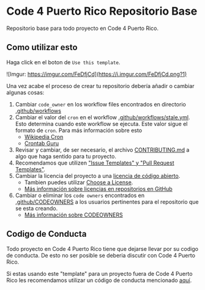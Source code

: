 # Code 4 Puerto Rico Repositorio Base

Repositorio base para todo proyecto en Code 4 Puerto Rico.

## Como utilizar esto

Haga click en el boton de `Use this template`.

![Imgur: https://imgur.com/FeDfjCd](https://i.imgur.com/FeDfjCd.png?1)

Una vez acabe el proceso de crear tu repositorio debería añadir o cambiar algunas cosas:

1. Cambiar `code_owner` en los workflow files encontrados en directorio [.github/workflows](.github/workflows)
2. Cambiar el valor del `cron` en el workflow [.github/workflows/stale.yml](.github/workflows/stale.yml#L6). Esto determina cuando este workflow se ejecuta. Este valor sigue el formato de `cron`. Para más información sobre esto
    - [Wikipedia Cron](https://en.wikipedia.org/wiki/Cron)
    - [Crontab Guru](https://crontab.guru/)
3. Revisar y cambiar, de ser necesario, el archivo [CONTRIBUTING.md](CONTRIBUTING.md) a algo que haga sentido para tu proyecto.
4. Recomendamos que utilizen ["Issue Templates" y "Pull Request Templates"](https://help.github.com/en/github/building-a-strong-community/using-templates-to-encourage-useful-issues-and-pull-requests).
5. Cambiar la licencia del proyecto a una [licencia de código abierto](https://opensource.org/licenses).
    - Tambien puedes utilizar [Choose a License](https://choosealicense.com/).
    - [Más información sobre licencias en repositorios en GitHub](https://help.github.com/en/github/creating-cloning-and-archiving-repositories/licensing-a-repository#where-does-the-license-live-on-my-repository)
6. Cambiar o eliminar los `code owners` encontrados en [.github/CODEOWNERS](.github/CODEOWNERS#L5) a los usuarios pertinentes para el repositorio que se esta creando.
    - [Más información sobre CODEOWNERS](https://help.github.com/en/github/creating-cloning-and-archiving-repositories/about-code-owners)


## Codigo de Conducta

Todo proyecto en Code 4 Puerto Rico tiene que dejarse llevar por su codigo de conducta. De esto no ser posible se deberia discutir con Code 4 Puerto Rico.

Si estas usando este "template" para un proyecto fuera de Code 4 Puerto Rico les recomendamos utilizar un código de conducta mencionado [aquí](https://opensource.guide/code-of-conduct/).
